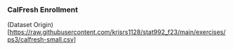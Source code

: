 ### CalFresh Enrollment

(Dataset Origin)[https://raw.githubusercontent.com/krisrs1128/stat992_f23/main/exercises/ps3/calfresh-small.csv]

